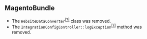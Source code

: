 MagentoBundle
-------------
* The `WebsiteDataConverter`<sup>[[?]](https://github.com/oroinc/crm/tree/2.3.0/src/Oro/Bundle/MagentoBundle/ImportExport/Converter/Rest/WebsiteDataConverter.php#L7 "Oro\Bundle\MagentoBundle\ImportExport\Converter\Rest\WebsiteDataConverter")</sup> class was removed.
* The `IntegrationConfigController::logException`<sup>[[?]](https://github.com/oroinc/crm/tree/2.3.0/src/Oro/Bundle/MagentoBundle/Controller/IntegrationConfigController.php#L52 "Oro\Bundle\MagentoBundle\Controller\IntegrationConfigController::logException")</sup> method was removed.

